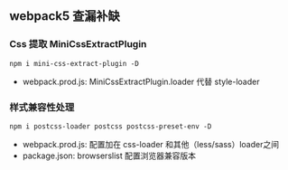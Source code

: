 ## webpack5 查漏补缺

### Css 提取 MiniCssExtractPlugin
` npm i mini-css-extract-plugin -D `
- webpack.prod.js: MiniCssExtractPlugin.loader 代替 style-loader

### 样式兼容性处理
` npm i postcss-loader postcss postcss-preset-env -D `
- webpack.prod.js: 配置加在 css-loader 和其他（less/sass）loader之间
- package.json: browserslist 配置浏览器兼容版本
